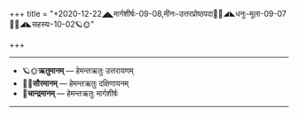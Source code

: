 +++
title = "+2020-12-22◢◣मार्गशीर्षः-09-08,मीनः-उत्तरप्रोष्ठपदा🌛🌌◢◣धनुः-मूला-09-07🌌🌞◢◣सहस्यः-10-02🪐🌞"

+++
___________________
- 🪐🌞**ऋतुमानम्** — हेमन्तऋतुः उत्तरायणम्
- 🌌🌞**सौरमानम्** — हेमन्तऋतुः दक्षिणायनम्
- 🌛**चान्द्रमानम्** — हेमन्तऋतुः मार्गशीर्षः
___________________

